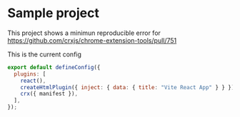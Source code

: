 # Sample project

This project shows a minimun reproducible error for https://github.com/crxjs/chrome-extension-tools/pull/751

This is the current config

```js
export default defineConfig({
  plugins: [
    react(),
    createHtmlPlugin({ inject: { data: { title: "Vite React App" } } }), // comment this line in order solve the issue
    crx({ manifest }),
  ],
});
```
